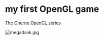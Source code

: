 # my first OpenGL game

[The Cherno OpenGL series](https://www.youtube.com/playlist?list=PLlrATfBNZ98foTJPJ_Ev03o2oq3-GGOS2)

![megadank.jpg]("cmake-build-debug/res/textures/megadank.jpg")
